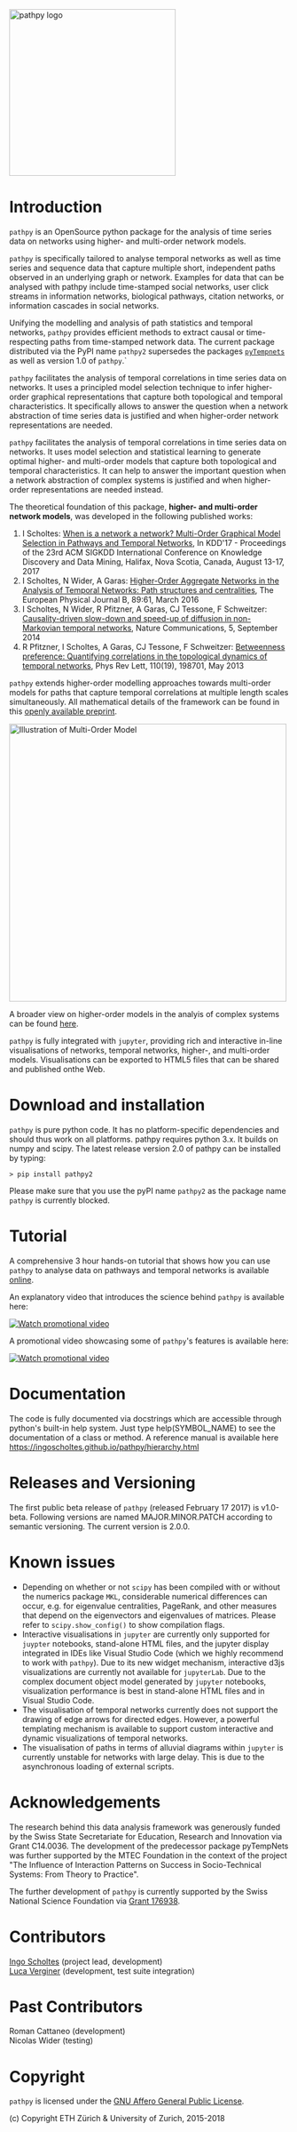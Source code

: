 <img src="https://github.com/IngoScholtes/pathpy/blob/master/pathpy_logo.png" width="300" alt="pathpy logo" />

# Introduction

`pathpy` is an OpenSource python package for the analysis of time series data on networks using higher- and multi-order network models.

`pathpy` is specifically tailored to analyse temporal networks as well as time series and sequence data that capture multiple short, independent paths observed in an underlying graph or network. Examples for data that can be analysed with pathpy include time-stamped social networks, user click streams in information networks, biological  pathways, citation networks, or information cascades in social networks.

Unifying the modelling and analysis of path statistics and temporal networks, `pathpy` provides efficient methods to extract causal or time-respecting paths from time-stamped network data. The current package distributed via the PyPI name `pathpy2` supersedes the packages [`pyTempnets`](https://github.com/IngoScholtes/pyTempNets) as well as version 1.0 of `pathpy`.`

`pathpy` facilitates the analysis of temporal correlations in time series data on networks.
It uses a principled model selection technique to infer higher-order graphical representations that capture both topological and temporal characteristics. 
It specifically allows to answer the question when a network abstraction of time series data is justified and when higher-order network representations are needed.

`pathpy` facilitates the analysis of temporal correlations in time series data on networks. It uses model selection and statistical learning to generate optimal higher- and multi-order models that capture both topological and temporal characteristics. It can help to answer the important question when a network abstraction of complex systems is justified and when higher-order representations are needed instead.

The theoretical foundation of this package, **higher- and multi-order network models**, was developed in the following published works:

1. I Scholtes: [When is a network a network? Multi-Order Graphical Model Selection in Pathways and Temporal Networks](http://dl.acm.org/citation.cfm?id=3098145), In KDD'17 - Proceedings of the 23rd ACM SIGKDD International Conference on Knowledge Discovery and Data Mining, Halifax, Nova Scotia, Canada, August 13-17, 2017
2. I Scholtes, N Wider, A Garas: [Higher-Order Aggregate Networks in the Analysis of Temporal Networks: Path structures and centralities](http://dx.doi.org/10.1140/epjb/e2016-60663-0), The European Physical Journal B, 89:61, March 2016
3. I Scholtes, N Wider, R Pfitzner, A Garas, CJ Tessone, F Schweitzer: [Causality-driven slow-down and speed-up of diffusion in non-Markovian temporal networks](http://www.nature.com/ncomms/2014/140924/ncomms6024/full/ncomms6024.html), Nature Communications, 5, September 2014
4. R Pfitzner, I Scholtes, A Garas, CJ Tessone, F Schweitzer: [Betweenness preference: Quantifying correlations in the topological dynamics of temporal networks](http://journals.aps.org/prl/abstract/10.1103/PhysRevLett.110.198701), Phys Rev Lett, 110(19), 198701, May 2013

`pathpy` extends higher-order modelling approaches towards multi-order models for paths that capture temporal correlations at multiple length scales simultaneously. All mathematical details of the framework can be found in this [openly available preprint](https://arxiv.org/abs/1702.05499).

<img src="https://github.com/IngoScholtes/pathpy/blob/master/multiorder.png" width="500" alt="Illustration of Multi-Order Model" />

A broader view on higher-order models in the analyis of complex systems can be found [here](https://arxiv.org/abs/1806.05977).

`pathpy` is fully integrated with `jupyter`, providing rich and interactive in-line visualisations of networks, temporal networks, higher-, and multi-order models. Visualisations can be exported to HTML5 files that can be shared and published onthe Web.

# Download and installation

`pathpy` is pure python code. It has no platform-specific dependencies and should thus work on all platforms. pathpy requires python 3.x. It builds on numpy and scipy. The latest release version 2.0 of pathpy can be installed by typing:

`> pip install pathpy2`

Please make sure that you use the pyPI name `pathpy2` as the package name `pathpy` is currently blocked.

# Tutorial

A comprehensive 3 hour hands-on tutorial that shows how you can use `pathpy` to analyse data on pathways and temporal networks is available [online](https://ingoscholtes.github.io/kdd2018-tutorial/).

An explanatory video that introduces the science behind `pathpy` is available here:

[![Watch promotional video](https://img.youtube.com/vi/CxJkVrD2ZlM/0.jpg)](https://www.youtube.com/watch?v=CxJkVrD2ZlM)

A promotional video showcasing some of `pathpy`'s features is available here:

[![Watch promotional video](https://img.youtube.com/vi/QIPqFaR2Z5c/0.jpg)](https://www.youtube.com/watch?v=QIPqFaR2Z5c )

# Documentation

The code is fully documented via docstrings which are accessible through python's built-in help system. Just type help(SYMBOL_NAME) to see the documentation of a class or method. A reference manual is available here https://ingoscholtes.github.io/pathpy/hierarchy.html

# Releases and Versioning

The first public beta release of `pathpy` (released February 17 2017) is v1.0-beta. Following versions are named MAJOR.MINOR.PATCH according to semantic versioning. The current version is 2.0.0.

# Known issues

- Depending on whether or not `scipy` has been compiled with or without the numerics package `MKL`, considerable numerical differences can occur, e.g. for eigenvalue centralities, PageRank, and other measures that depend on the eigenvectors and eigenvalues of matrices. Please refer to `scipy.show_config()` to show compilation flags.
- Interactive visualisations in `jupyter` are currently only supported for `juypter` notebooks, stand-alone HTML files, and the jupyter display integrated in IDEs like Visual Studio Code (which we highly recommend to work with `pathpy`). Due to its new widget mechanism, interactive d3js visualizations are currently not available for `jupyterLab`. Due to the complex document object model generated by `jupyter` notebooks, visualization performance is best in stand-alone HTML files and in Visual Studio Code.
- The visualisation of temporal networks currently does not support the drawing of edge arrows for directed edges. However, a powerful templating mechanism is available to support custom interactive and dynamic visualizations of temporal networks.
- The visualisation of paths in terms of alluvial diagrams within `jupyter` is currently unstable for networks with large delay. This is due to the asynchronous loading of external scripts.

# Acknowledgements

The research behind this data analysis framework was generously funded by the Swiss State Secretariate for Education, Research and Innovation via Grant C14.0036.  The development of the predecessor package pyTempNets was further supported by the MTEC Foundation in the context of the project "The Influence of Interaction Patterns on Success in Socio-Technical Systems: From Theory to Practice".

The further development of `pathpy` is currently supported by the Swiss National Science Foundation via [Grant 176938](http://p3.snf.ch/Project-176938).

# Contributors

[Ingo Scholtes](http://www.ifi.uzh.ch/dag) (project lead, development)  
[Luca Verginer](https://www.verginer.eu/) (development, test suite integration)  

# Past Contributors

Roman Cattaneo (development)  
Nicolas Wider (testing)  

# Copyright

`pathpy` is licensed under the [GNU Affero General Public License](https://choosealicense.com/licenses/agpl-3.0/).

(c) Copyright ETH Zürich & University of Zurich, 2015-2018
